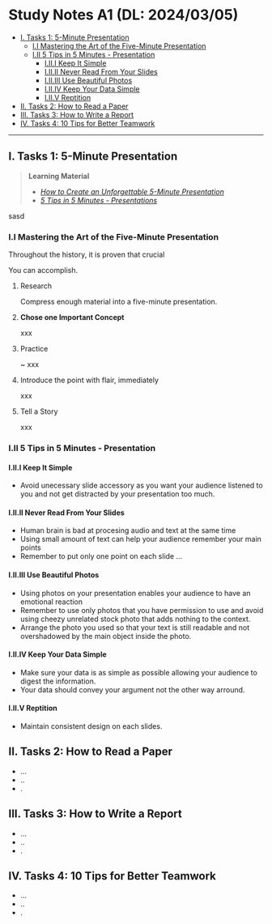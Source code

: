 # Study Notes A1 (DL: 2024/03/05)

<!-- vim-markdown-toc Redcarpet -->

* [I. Tasks 1: 5-Minute Presentation](#i-tasks-1-5-minute-presentation)
    * [I.I Mastering the Art of the Five-Minute Presentation](#i-i-mastering-the-art-of-the-five-minute-presentation)
    * [I.II 5 Tips in 5 Minutes - Presentation](#i-ii-5-tips-in-5-minutes-presentation)
        * [I.II.I Keep It Simple](#i-ii-i-keep-it-simple)
        * [I.II.II Never Read From Your Slides](#i-ii-ii-never-read-from-your-slides)
        * [I.II.III Use Beautiful Photos](#i-ii-iii-use-beautiful-photos)
        * [I.II.IV  Keep Your Data Simple](#i-ii-iv-keep-your-data-simple)
        * [I.II.V Reptition](#i-ii-v-reptition)
* [II. Tasks 2: How to Read a Paper](#ii-tasks-2-how-to-read-a-paper)
* [III. Tasks 3: How to Write a Report](#iii-tasks-3-how-to-write-a-report)
* [IV. Tasks 4: 10 Tips for Better Teamwork](#iv-tasks-4-10-tips-for-better-teamwork)

<!-- vim-markdown-toc -->

---

## I. Tasks 1: 5-Minute Presentation 

> **Learning Material**
>   - *[How to Create an Unforgettable 5-Minute Presentation](https://www.thebalancesmb.com/mastering-the-art-of-the-5-minute-presentation-2951697)*
>   - *[ 5 Tips in 5 Minutes - Presentations ](https://www.youtube.com/watch?v=YVgS_opYacQ)*
> 

sasd

### I.I Mastering the Art of the Five-Minute Presentation

Throughout the history, it is proven that crucial 

You can accomplish.

1. Research 

    Compress enough material into a five-minute presentation. 

2. **Chose one Important Concept**

    xxx

3. Practice

    ~ xxx

4. Introduce the point with flair, immediately

    xxx

5. Tell a Story

    xxx

### I.II 5 Tips in 5 Minutes - Presentation

#### I.II.I Keep It Simple

- Avoid unecessary slide accessory as you want your audience listened to you and not get distracted by your presentation too much.

#### I.II.II Never Read From Your Slides

- Human brain is bad at procesing audio and text at the same time 
- Using small amount of text can help your audience remember your main points
- Remember to put only one point on each slide
...
#### I.II.III Use Beautiful Photos

- Using photos on your presentation enables your audience to have an emotional reaction
- Remember to use only photos that you have permission to use and avoid using cheezy unrelated stock photo that adds nothing to the context.
- Arrange the photo you used so that your text is still readable and not overshadowed by the main object inside the photo.

#### I.II.IV  Keep Your Data Simple

- Make sure your data is as simple as possible allowing your audience to digest the information.
- Your data should convey your argument not the other way arround. 

#### I.II.V Reptition

- Maintain consistent design on each slides.

## II. Tasks 2: How to Read a Paper
 - ...
 - ..
 - .


## III. Tasks 3: How to Write a Report
 - ...
 - ..
 - .

## IV. Tasks 4: 10 Tips for Better Teamwork
 - ...
 - ..
 - .
